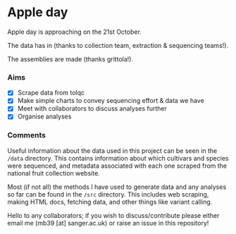 # Apple day

Apple day is approaching on the 21st October.

The data has in (thanks to collection team, extraction & sequencing teams!).

The assemblies are made (thanks grittola!).

### Aims

- [x] Scrape data from tolqc
- [x] Make simple charts to convey sequencing effort & data we have 
- [x] Meet with collaborators to discuss analyses further
- [x] Organise analyses

### Comments

Useful information about the data used in this project can be seen in the `/data` directory. This contains information about which cultivars and species were sequenced, and metadata associated with each one scraped from the national fruit collection website.

Most (if not all) the methods I have used to generate data and any analyses so far can be found in the `/src` directory. This includes web scraping, making HTML docs, fetching data, and other things like variant calling.

Hello to any collaborators; if you wish to discuss/contribute please either email me (mb39 [at] sanger.ac.uk) or raise an issue in this repository!